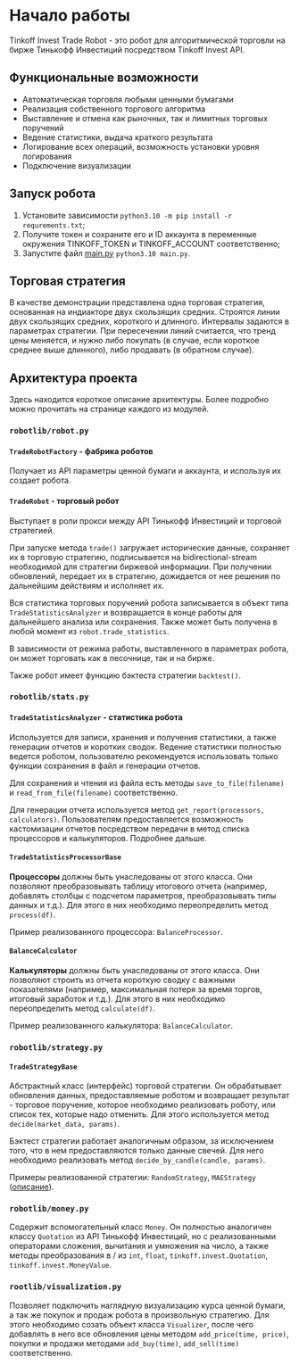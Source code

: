# Начало работы

Tinkoff Invest Trade Robot - это робот для алгоритмической торговли на бирже Тинькофф Инвестиций посредством Tinkoff Invest API.

## Функциональные возможности

* Автоматическая торговля любыми ценными бумагами
* Реализация собственного торгового алгоритма
* Выставление и отмена как рыночных, так и лимитных торговых поручений
* Ведение статистики, выдача краткого результата
* Логирование всех операций, возможность установки уровня логирования
* Подключение визуализации

## Запуск робота

1. Установите зависимости `python3.10 -m pip install -r requrements.txt`;
2. Получите токен и сохраните его и ID аккаунта в переменные окружения TINKOFF_TOKEN и TINKOFF_ACCOUNT соответственно;
3. Запустите файл [main.py](main.py) `python3.10 main.py`.

## Торговая стратегия

В качестве демонстрации представлена одна торговая стратегия, основанная на индиакторе двух скользящих средних.
Строятся линии двух скользящих средних, короткого и длинного. Интервалы задаются в параметрах стратегии.
При пересечении линий считается, что тренд цены меняется, и нужно либо покупать (в случае, если короткое среднее выше
длинного), либо продавать (в обратном случае).


## Архитектура проекта

Здесь находится короткое описание архитектуры. Более подробно можно прочитать на странице каждого из модулей.

### `robotlib/robot.py`
#### `TradeRobotFactory` - фабрика роботов 
Получает из API параметры ценной бумаги и аккаунта, и используя их создает робота.

#### `TradeRobot` - торговый робот 
Выступает в роли прокси между API Тинькофф Инвестиций и торговой стратегией. 

При запуске метода `trade()` загружает исторические данные, сохраняет их в торговую стратегию,
подписывается на bidirectional-stream необходимой для стратегии биржевой информации. При получении обновлений,
передает их в стратегию, дожидается от нее решения по дальнейшим действиям и исполняет их.

Вся статистика торговых поручений робота записывается в объект типа `TradeStatisticsAnalyzer` и возвращается в конце работы
для дальнейшего анализа или сохранения. Также может быть получена в любой момент из `robot.trade_statistics`.

В зависимости от режима работы, выставленного в параметрах робота, он может торговать как в песочнице, так и на бирже.

Также робот имеет функцию бэктеста стратегии `backtest()`.

### `robotlib/stats.py`
#### `TradeStatisticsAnalyzer` - статистика робота
Используется для записи, хранения и получения статистики, а также генерации отчетов и коротких сводок. Ведение статистики
полностью ведется роботом, пользователю рекомендуется использовать только функции сохранения в файл и генерации
отчетов.

Для сохранения и чтения из файла есть методы `save_to_file(filename)` и `read_from_file(filename)` соответственно.

Для генерации отчета используется метод `get_report(processors, calculators)`. Пользователям предоставляется возможность
кастомизации отчетов посредством передачи в метод списка процессоров и калькуляторов. Подробнее дальше.

#### `TradeStatisticsProcessorBase`
**Процессоры** должны быть унаследованы от этого класса. Они позволяют преобразовывать таблицу итогового отчета
(например, добавлять столбцы с подсчетом параметров, преобразовывать типы данных и т.д.). Для этого в них необходимо
переопределить метод `process(df)`.

Пример реализованного процессора: `BalanceProcessor`.

#### `BalanceCalculator`
**Калькуляторы** должны быть унаследованы от этого класса. Они позволяют строить из отчета короткую сводку с важными
показателями (например, максимальная потеря за время торгов, итоговый заработок и т.д.). Для этого в них необходимо
переопределить метод `calculate(df)`.

Пример реализованного калькулятора: `BalanceCalculator`.

### `robotlib/strategy.py`
#### `TradeStrategyBase`
Абстрактный класс (интерфейс) торговой стратегии. Он обрабатывает обновления данных, предоставляемые роботом и
возвращает результат - торговое поручение, которое необходимо реализовать роботу, или список тех, которые надо отменить.
Для этого используется метод `decide(market_data, params)`.

Бэктест стратегии работает аналогичным образом, за исключением того, что в нем предоставляются только данные свечей. Для
него необходимо реализовать метод `decide_by_candle(candle, params)`.

Примеры реализованной стратегии: `RandomStrategy`, `MAEStrategy` ([описание](#_4)).

### `robotlib/money.py`
Содержит вспомогательный класс `Money`. Он полностью аналогичен классу `Quotation` из API Тинькофф Инвестиций, но
с реализованными операторами сложения, вычитания и умножения на число, а также методы преобразования в / из `int`,
`float`, `tinkoff.invest.Quotation`, `tinkoff.invest.MoneyValue`.

### `rootlib/visualization.py`
Позволяет подключить наглядную визуализацию курса ценной бумаги, а так же
покупок и продаж робота в произвольную стратегию. Для этого необходимо созать
объект класса `Visualizer`, после чего добавлять в него все обновления цены
методом `add_price(time, price)`, покупки и продажи методами `add_buy(time)`,
`add_sell(time)` соответственно.
